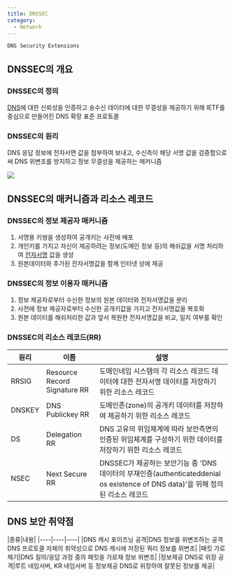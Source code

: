 ```yaml
---
title: DNSSEC
category:
  - Network
---
```


`DNS Security Extensions`

## DNSSEC의 개요
### DNSSEC의 정의
[DNS](/wiki/DNS)에 대한 신뢰성을 인증하고 송수신 데이터에 대한 무결성을 제공하기 위해 IETF를 중심으로 만들어진 DNS 확장 표준 프로토콜

### DNSSEC의 원리
DNS 응답 정보에 전자서면 값을 첨부하여 보내고, 수신측이 해당 서명 값을 검증함으로써 DNS 위변조를 방지하고 정보 무결성을 제공하는 매커니즘

![](https://www.icann.org/sites/default/files/unmanaged/images/dnssec-home-graphic-680x284-13feb12.png)

## DNSSEC의 매커니즘과 리소스 레코드
### DNSSEC의 정보 제공자 매커니즘
1. 서명용 키쌍을 생성하여 공개키는 사전에 배포
1. 개인키를 가지고 자신이 제공하려는 정보(도메인 정보 등)의 해쉬값을 서명 처리하여 [전자서명](/wiki/전자서명) 값을 생성
1. 원본데이터와 추가된 전자서명값을 함께 인터넷 상에 제공

### DNSSEC의 정보 이용자 매커니즘
1. 정보 제공자로부터 수신한 정보의 원본 데이터와 전자서명값을 분리
1. 사전에 정보 제공자로부터 수신한 공개키값을 가지고 전자서명값을 복호화
1. 원본 데이터를 해쉬처리한 값과 앞서 복원한 전자서명값을 비교, 일치 여부를 확인

### DNSSEC의 리소스 레코드(RR)

|원리|이름|설명|
|----|----|----|
|RRSIG|Resource Record Signature RR|도메인네임 시스템의 각 리소스 레코드 데이터에 대한 전자서명 데이터를 저장하기 위한 리소스 레코드|
|DNSKEY|DNS Publickey RR|도메인존(zone)의 공개키 데이터를 저장하여 제공하기 위한 리소스 레코드|
|DS|Delegation RR|DNS 고유의 위임체계에 따라 보안측면의 인증된 위임체계를 구성하기 위한 데이터를 저장하기 위한 리소스 레코드|
|NSEC|Next Secure RR|DNSSEC가 제공하는 보안기능 중 'DNS 데이터의 부재인증(authenticateddenial os existence of DNS data)'을 위해 정의된 리소스 레코드|

## DNS 보안 취약점

|종류|내용|
|----|----|----|
|DNS 캐시 포이즈닝 공격|DNS 정보를 위변조하는 공격<br>DNS 프로토콜 자체의 취약성으로 DNS 캐시에 저장된 쿼리 정보를 위변조|
|패킷 가로채기|DNS 질의/응답 과정 중의 패킷을 가로채 정보 위변조|
|정보제공 DNS로 위장 공격|루트 네임서버, KR 네임서버 등 정보제공 DNS로 위장하여 잘못된 정보를 제공|
